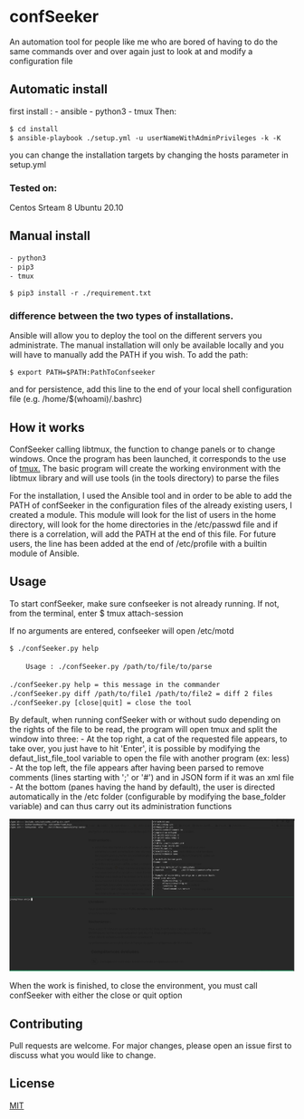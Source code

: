 # confSeeker
An automation tool for people like me who are bored of having to do the same commands over and over again just to look at and modify a configuration file

## Automatic install
first install :
	- ansible
	- python3
	- tmux
Then:
```
$ cd install
$ ansible-playbook ./setup.yml -u userNameWithAdminPrivileges -k -K
```

you can change the installation targets by changing the hosts parameter in setup.yml

### Tested on:
Centos Srteam 8
Ubuntu 20.10

## Manual install
	- python3
	- pip3
	- tmux

```
$ pip3 install -r ./requirement.txt
```

### difference between the two types of installations.

Ansible will allow you to deploy the tool on the different servers you administrate.
The manual installation will only be available locally and you will have to manually add the PATH if you wish.
To add the path:

```
$ export PATH=$PATH:PathToConfseeker
```
and for persistence, add this line to the end of your local shell configuration file (e.g. /home/$(whoami)/.bashrc)

## How it works

ConfSeeker calling libtmux, the function to change panels or to change windows. Once the program has been launched, it corresponds to the use of [tmux.](https://tmuxcheatsheet.com/)
The basic program will create the working environment with the libtmux library and will use tools (in the tools directory) to parse the files

For the installation, I used the Ansible tool and in order to be able to add the PATH of confSeeker in the configuration files of the already existing users, I created a module.
This module will look for the list of users in the home directory, will look for the home directories in the /etc/passwd file and if there is a correlation, will add the PATH at the end of this file.
For future users, the line has been added at the end of /etc/profile with a builtin module of Ansible.

## Usage

To start confSeeker, make sure confseeker is not already running.
If not, from the terminal, enter $ tmux attach-session

If no arguments are entered, confseeker will open /etc/motd

```
$ ./confSeeker.py help

	Usage : ./confSeeker.py /path/to/file/to/parse

./confSeeker.py help = this message in the commander
./confSeeker.py diff /path/to/file1 /path/to/file2 = diff 2 files
./confSeeker.py [close|quit] = close the tool
```

By default, when running confSeeker with or without sudo depending on the rights of the file to be read, the program will open tmux and split the window into three:
    - At the top right, a cat of the requested file appears, to take over, you just have to hit 'Enter', it is possible by modifying the defaut_list_file_tool variable to open the file with another program (ex: less)
    - At the top left, the file appears after having been parsed to remove comments (lines starting with ';' or '#') and in JSON form if it was an xml file
    - At the bottom (panes having the hand by default), the user is directed automatically in the /etc folder (configurable by modifying the base_folder variable) and can thus carry out its administration functions

![alt text](https://github.com/cybermeme/confSeeker/raw/devel/src/capture1.png "screen shot")

When the work is finished, to close the environment, you must call confSeeker with either the close or quit option

## Contributing
Pull requests are welcome. For major changes, please open an issue first to discuss what you would like to change.

## License
[MIT](https://choosealicense.com/licenses/mit/)

